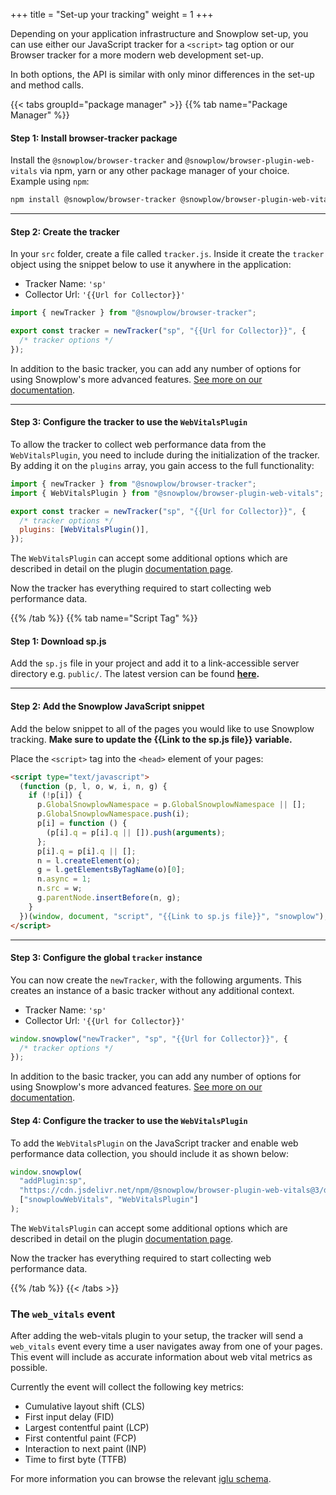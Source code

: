 +++
title = "Set-up your tracking"
weight = 1
+++

Depending on your application infrastructure and Snowplow set-up, you can use either our JavaScript tracker for a `<script>` tag option or our Browser tracker for a more modern web development set-up.

In both options, the API is similar with only minor differences in the set-up and method calls.

{{< tabs groupId="package manager" >}}
{{% tab name="Package Manager" %}}

#### **Step 1:** Install browser-tracker package

Install the `@snowplow/browser-tracker` and `@snowplow/browser-plugin-web-vitals` via npm, yarn or any other package manager of your choice. Example using `npm`:

```bash
npm install @snowplow/browser-tracker @snowplow/browser-plugin-web-vitals
```

---

#### **Step 2:** Create the tracker

In your `src` folder, create a file called `tracker.js`. Inside it create the `tracker` object using the snippet below to use it anywhere in the application:

- Tracker Name: `'sp'`
- Collector Url: `'{{Url for Collector}}'`

```javascript
import { newTracker } from "@snowplow/browser-tracker";

export const tracker = newTracker("sp", "{{Url for Collector}}", {
  /* tracker options */
});
```

In addition to the basic tracker, you can add any number of options for using Snowplow's more advanced features. <a target="_blank" href="https://docs.snowplow.io/docs/collecting-data/collecting-from-own-applications/javascript-trackers/browser-tracker/browser-tracker-v3-reference/tracker-setup/initialization-options/">See more on our documentation</a>.

---

#### **Step 3:** Configure the tracker to use the `WebVitalsPlugin`

To allow the tracker to collect web performance data from the `WebVitalsPlugin`, you need to include during the initialization of the tracker. By adding it on the `plugins` array, you gain access to the full functionality:

```javascript
import { newTracker } from "@snowplow/browser-tracker";
import { WebVitalsPlugin } from "@snowplow/browser-plugin-web-vitals";

export const tracker = newTracker("sp", "{{Url for Collector}}", {
  /* tracker options */
  plugins: [WebVitalsPlugin()],
});
```

The `WebVitalsPlugin` can accept some additional options which are described in detail on the plugin [documentation page](https://docs.snowplow.io/docs/collecting-data/collecting-from-own-applications/javascript-trackers/browser-tracker/browser-tracker-v3-reference/plugins/web-vitals/).

Now the tracker has everything required to start collecting web performance data.

{{% /tab %}}
{{% tab name="Script Tag" %}}

#### **Step 1:** Download sp.js

Add the `sp.js` file in your project and add it to a link-accessible server directory e.g. `public/`. The latest version can be found **[here](https://github.com/snowplow/snowplow-javascript-tracker/releases).**

---

#### **Step 2:** Add the Snowplow JavaScript snippet

Add the below snippet to all of the pages you would like to use Snowplow tracking. **Make sure to update the {{Link to the sp.js file}} variable.**

Place the `<script>` tag into the `<head>` element of your pages:

```html
<script type="text/javascript">
  (function (p, l, o, w, i, n, g) {
    if (!p[i]) {
      p.GlobalSnowplowNamespace = p.GlobalSnowplowNamespace || [];
      p.GlobalSnowplowNamespace.push(i);
      p[i] = function () {
        (p[i].q = p[i].q || []).push(arguments);
      };
      p[i].q = p[i].q || [];
      n = l.createElement(o);
      g = l.getElementsByTagName(o)[0];
      n.async = 1;
      n.src = w;
      g.parentNode.insertBefore(n, g);
    }
  })(window, document, "script", "{{Link to sp.js file}}", "snowplow");
</script>
```

---

#### **Step 3:** Configure the global `tracker` instance

You can now create the `newTracker`, with the following arguments. This creates an instance of a basic tracker without any additional context.

- Tracker Name: `'sp'`
- Collector Url: `'{{Url for Collector}}'`

```javascript
window.snowplow("newTracker", "sp", "{{Url for Collector}}", {
  /* tracker options */
});
```

In addition to the basic tracker, you can add any number of options for using Snowplow's more advanced features. <a target="_blank" href="https://docs.snowplow.io/docs/collecting-data/collecting-from-own-applications/javascript-trackers/javascript-tracker/javascript-tracker-v3/tracker-setup/initialization-options/">See more on our documentation</a>.

#### **Step 4:** Configure the tracker to use the `WebVitalsPlugin`

To add the `WebVitalsPlugin` on the JavaScript tracker and enable web performance data collection, you should include it as shown below:

```javascript
window.snowplow(
  "addPlugin:sp",
  "https://cdn.jsdelivr.net/npm/@snowplow/browser-plugin-web-vitals@3/dist/index.umd.min.js",
  ["snowplowWebVitals", "WebVitalsPlugin"]
);
```

The `WebVitalsPlugin` can accept some additional options which are described in detail on the plugin [documentation page](https://docs.snowplow.io/docs/collecting-data/collecting-from-own-applications/javascript-trackers/javascript-tracker/javascript-tracker-v3/plugins/web-vitals/).

Now the tracker has everything required to start collecting web performance data.

{{% /tab %}}
{{< /tabs >}}

### The `web_vitals` event

After adding the web-vitals plugin to your setup, the tracker will send a `web_vitals` event every time a user navigates away from one of your pages. This event will include as accurate information about web vital metrics as possible. 

Currently the event will collect the following key metrics:

- Cumulative layout shift (CLS)
- First input delay (FID)
- Largest contentful paint (LCP)
- First contentful paint (FCP)
- Interaction to next paint (INP)
- Time to first byte (TTFB)

For more information you can browse the relevant [iglu schema](https://github.com/snowplow/iglu-central/blob/master/schemas/com.snowplowanalytics.snowplow/web_vitals/jsonschema/).